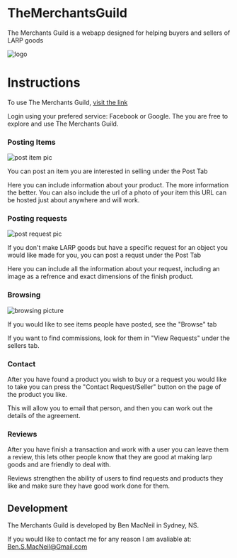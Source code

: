 TheMerchantsGuild
===================
The Merchants Guild is a webapp designed for helping buyers and sellers of LARP goods 

![logo](http://i.imgur.com/gZQiwGE.jpg)


# Instructions

To use The Merchants Guild, [visit the link](lv20bard.github.io/TheMerchantsGuild)

Login using your prefered service: Facebook or Google. 
The you are free to explore and use The Merchants Guild.

### Posting Items
![post item pic](http://i.imgur.com/OhhWbVy.png)

You can post an item you are interested in selling under the Post Tab

Here you can include information about your product. 
The more information the better. 
You can also include the url of a photo of your item this URL can be hosted just about anywhere and will work.


### Posting requests
![post request pic](http://i.imgur.com/UJYfmLc.png)

If you don't make LARP goods but have a specific request for an object you would like made for you, you can post a requst under the Post Tab

Here you can include all the information about your request, including an image as a refrence and exact dimensions of the finish product.


### Browsing
![browsing picture](http://i.imgur.com/0zST6Xu.png)

If you would like to see items people have posted, see the "Browse" tab

If you want to find commissions, look for them in "View Requests" under the sellers tab.


### Contact
After you have found a product you wish to buy or a request you would like to take you can press the "Contact Request/Seller" button on the page of the product you like. 

This will allow you to email that person, and then you can work out the details of the agreement.


### Reviews
After you have finish a transaction and work with a user you can leave them a review, this lets other people know that they are good at making larp goods and are friendly to deal with. 

Reviews strengthen the ability of users to find requests and products they like and make sure they have good work done for them. 


## Development
The Merchants Guild is developed by Ben MacNeil in Sydney, NS.

If you would like to contact me for any reason I am avaliable at: Ben.S.MacNeil@Gmail.com 
